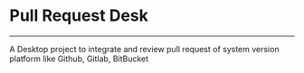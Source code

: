 # Pull Request Desk

---
A Desktop project to integrate and review pull request of system version platform like Github, Gitlab, BitBucket

